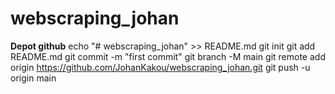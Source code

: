 # webscraping_johan
**Depot github**
echo "# webscraping_johan" >> README.md
git init
git add README.md
git commit -m "first commit"
git branch -M main
git remote add origin https://github.com/JohanKakou/webscraping_johan.git
git push -u origin main
